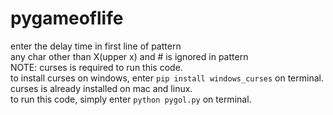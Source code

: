 # pygameoflife
enter the delay time in first line of pattern  
any char other than X(upper x) and # is ignored in pattern  
NOTE: curses is required to run this code.  
to install curses on windows, enter ```pip install windows_curses``` on terminal.  
curses is already installed on mac and linux.  
to run this code, simply enter ```python pygol.py``` on terminal.

